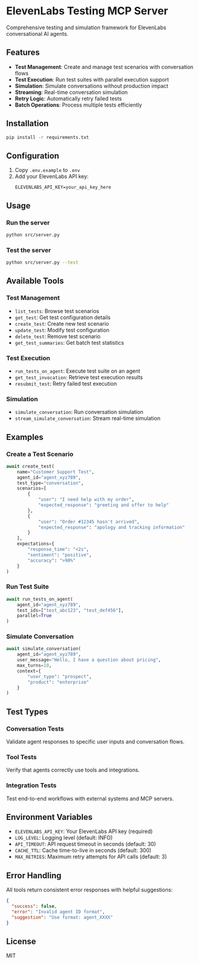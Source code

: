 # ElevenLabs Testing MCP Server

Comprehensive testing and simulation framework for ElevenLabs conversational AI agents.

## Features

- **Test Management**: Create and manage test scenarios with conversation flows
- **Test Execution**: Run test suites with parallel execution support
- **Simulation**: Simulate conversations without production impact
- **Streaming**: Real-time conversation simulation
- **Retry Logic**: Automatically retry failed tests
- **Batch Operations**: Process multiple tests efficiently

## Installation

```bash
pip install -r requirements.txt
```

## Configuration

1. Copy `.env.example` to `.env`
2. Add your ElevenLabs API key:
   ```
   ELEVENLABS_API_KEY=your_api_key_here
   ```

## Usage

### Run the server

```bash
python src/server.py
```

### Test the server

```bash
python src/server.py --test
```

## Available Tools

### Test Management

- `list_tests`: Browse test scenarios
- `get_test`: Get test configuration details
- `create_test`: Create new test scenario
- `update_test`: Modify test configuration
- `delete_test`: Remove test scenario
- `get_test_summaries`: Get batch test statistics

### Test Execution

- `run_tests_on_agent`: Execute test suite on an agent
- `get_test_invocation`: Retrieve test execution results
- `resubmit_test`: Retry failed test execution

### Simulation

- `simulate_conversation`: Run conversation simulation
- `stream_simulate_conversation`: Stream real-time simulation

## Examples

### Create a Test Scenario

```python
await create_test(
    name="Customer Support Test",
    agent_id="agent_xyz789",
    test_type="conversation",
    scenarios=[
        {
            "user": "I need help with my order",
            "expected_response": "greeting and offer to help"
        },
        {
            "user": "Order #12345 hasn't arrived",
            "expected_response": "apology and tracking information"
        }
    ],
    expectations={
        "response_time": "<2s",
        "sentiment": "positive",
        "accuracy": ">90%"
    }
)
```

### Run Test Suite

```python
await run_tests_on_agent(
    agent_id="agent_xyz789",
    test_ids=["test_abc123", "test_def456"],
    parallel=True
)
```

### Simulate Conversation

```python
await simulate_conversation(
    agent_id="agent_xyz789",
    user_message="Hello, I have a question about pricing",
    max_turns=10,
    context={
        "user_type": "prospect",
        "product": "enterprise"
    }
)
```

## Test Types

### Conversation Tests
Validate agent responses to specific user inputs and conversation flows.

### Tool Tests
Verify that agents correctly use tools and integrations.

### Integration Tests
Test end-to-end workflows with external systems and MCP servers.

## Environment Variables

- `ELEVENLABS_API_KEY`: Your ElevenLabs API key (required)
- `LOG_LEVEL`: Logging level (default: INFO)
- `API_TIMEOUT`: API request timeout in seconds (default: 30)
- `CACHE_TTL`: Cache time-to-live in seconds (default: 300)
- `MAX_RETRIES`: Maximum retry attempts for API calls (default: 3)

## Error Handling

All tools return consistent error responses with helpful suggestions:

```json
{
  "success": false,
  "error": "Invalid agent ID format",
  "suggestion": "Use format: agent_XXXX"
}
```

## License

MIT